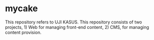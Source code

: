 # mycake
This repository refers to UJI KASUS. This repository consists of two projects, 1) Web for managing front-end content, 2) CMS, for managing content provision.
